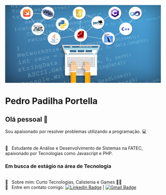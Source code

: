 <img width="auto" src="https://github.com/PedroPadilhaPortella/PedroPadilhaPortella/blob/master/codeWallpaper.png">

# Pedro Padilha Portella

## Olá pessoal 👋
Sou apaixonado por resolver problemas utilizando a programação. :computer:

 <br/> :purple_heart: &nbsp; Estudante de Análise e Desenvolvimento de Sistemas na FATEC, apaixonado por Tecnologias como Javascript e PHP. 
  ### Em busca de estágio na área de Tecnologia
 <br/> 💬  &nbsp; Sobre mim: Curto Tecnologias, Calistenia e Games :muscle::metal:
 <br/> :email: &nbsp; Entre em contato comigo: [![Linkedin Badge](https://img.shields.io/badge/-PedroPortella-blue?style=flat-square&logo=Linkedin&logoColor=white&link=https://www.linkedin.com/in/pedro-padilha-portella-02a67318a/)](https://www.linkedin.com/in/pedro-padilha-portella-02a67318a/) 
| 
[![Gmail Badge](https://img.shields.io/badge/-pedro.kadjin.sg@gmail.com-c14438?style=flat-square&logo=Gmail&logoColor=white&link=mailto:pedro.kadjin.sg@gmail.com)](mailto:pedro.kadjin.sg@gmail.com)
